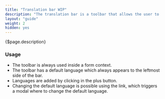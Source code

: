 ```yaml
---
title: "Translation bar WIP"
description: "The translation bar is a toolbar that allows the user to choose the languages when translating content."
layout: "guide"
weight: 2
hidden: yes
---
```




<div class="page-description">{$page.description}</div>

### Usage

* The toolbar is always used inside a form context.
* The toolbar has a default language which always appears to the leftmost side of the bar.
* Languages are added by clicking in the plus button.
* Changing the default language is possible using the link, which triggers a modal where to change the default language.



